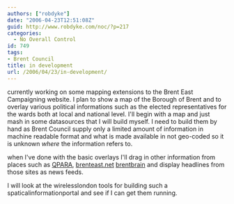 ```yaml
---
authors: ["robdyke"]
date: "2006-04-23T12:51:08Z"
guid: http://www.robdyke.com/noc/?p=217
categories:
  - No Overall Control
id: 749
tags:
- Brent Council
title: in development
url: /2006/04/23/in-development/
---
```

currently working on some mapping extensions to the Brent East Campaigning website. I plan to show a map of the Borough of Brent and to overlay various political informations such as the elected representatives for the wards both at local and national level. I'll begin with a map and just mash in some datasources that I will build myself. I need to build them by hand as Brent Council supply only a limited amount of information in machine readable format and what is made available in not geo-coded so it is unknown _where_ the information refers to.

<a></a>

when I've done with the basic overlays I'll drag in other information from places such as [QPARA](http://www.qpara.org), [brenteast.net](http://www.brenteast.net) [brentbrain](http://www.brentbrain.org.uk/) and display headlines from those sites as news feeds.

I will look at the wirelesslondon tools for building such a spaticalinformationportal and see if I can get them running.
